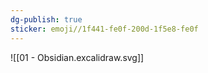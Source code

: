 ```yaml
---
dg-publish: true
sticker: emoji//1f441-fe0f-200d-1f5e8-fe0f
---
```

![[01 - Obsidian.excalidraw.svg]]

